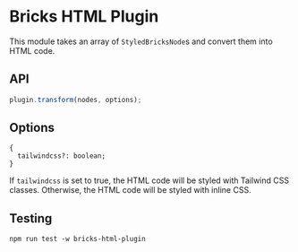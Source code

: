 # Bricks HTML Plugin

This module takes an array of `StyledBricksNode`s and convert them into HTML code.

## API

```js
plugin.transform(nodes, options);
```

## Options

```
{
  tailwindcss?: boolean;
}
```

If `tailwindcss` is set to true, the HTML code will be styled with Tailwind CSS classes. Otherwise, the HTML code will be styled with inline CSS.

## Testing

`npm run test -w bricks-html-plugin`
